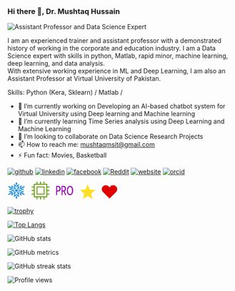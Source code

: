 ### Hi there 👋, Dr. Mushtaq Hussain
![Assistant Professor and Data Science Expert ](https://github.com/hussain0048/hussain0048/blob/main/Dr%20mUSHTAQ%20hUSSAIN.jpg)

I am an experienced trainer and assistant professor with a demonstrated history of working in the corporate and education industry. I am a Data Science expert with skills in python, Matlab, rapid minor, machine learning, deep learning, and data analysis.  
With extensive working experience in ML and Deep Learning, I am also an Assistant Professor at Virtual University of Pakistan.



Skills: Python (Kera, Sklearn) / Matlab /

- 🔭 I’m currently working on Developing an AI-based chatbot system for Virtual University using Deep learning and Machine learning 
- 🌱 I’m currently learning Time Series analysis using Deep Learning and Machine Learning 
- 👯 I’m looking to collaborate on  Data Science Research Projects 
- 📫 How to reach me: mushtaqmsit@gmail.com 
- ⚡ Fun fact: Movies, Basketball 


[<img src='https://cdn.jsdelivr.net/npm/simple-icons@3.0.1/icons/github.svg' alt='github' height='40'>](https://github.com/hussain0048)  [<img src='https://cdn.jsdelivr.net/npm/simple-icons@3.0.1/icons/linkedin.svg' alt='linkedin' height='40'>](https://www.linkedin.com/in/mushtaq-hussain-21417814/)  [<img src='https://cdn.jsdelivr.net/npm/simple-icons@3.0.1/icons/facebook.svg' alt='facebook' height='40'>](https://www.facebook.com/mushtaq.942)  [<img src='https://cdn.jsdelivr.net/npm/simple-icons@3.0.1/icons/reddit.svg' alt='Reddit' height='40'>](https://www.reddit.com/user/hussain0048)  [<img src='https://cdn.jsdelivr.net/npm/simple-icons@3.0.1/icons/icloud.svg' alt='website' height='40'>](https://mahdiacademy.com/)  [<img src='https://cdn.jsdelivr.net/npm/simple-icons@3.0.1/icons/orcid.svg' alt='orcid' height='40'>]( 0000-0002-7238-7924)  

<a href='https://archiveprogram.github.com/'><img src='https://raw.githubusercontent.com/acervenky/animated-github-badges/master/assets/acbadge.gif' width='40' height='40'></a> <a href='https://docs.github.com/en/developers'><img src='https://raw.githubusercontent.com/acervenky/animated-github-badges/master/assets/devbadge.gif' width='40' height='40'></a> <a href='https://github.com/pricing'><img src='https://raw.githubusercontent.com/acervenky/animated-github-badges/master/assets/pro.gif' width='40' height='40'></a> <a href='https://stars.github.com/'><img src='https://raw.githubusercontent.com/acervenky/animated-github-badges/master/assets/starbadge.gif' width='35' height='35'></a> <a href='https://docs.github.com/en/github/supporting-the-open-source-community-with-github-sponsors'><img src='https://raw.githubusercontent.com/acervenky/animated-github-badges/master/assets/sponsorbadge.gif' width='35' height='35'></a> 

[![trophy](https://github-profile-trophy.vercel.app/?username=hussain0048)](https://github.com/ryo-ma/github-profile-trophy)

[![Top Langs](https://github-readme-stats.vercel.app/api/top-langs/?username=hussain0048)](https://github.com/anuraghazra/github-readme-stats)

![GitHub stats](https://github-readme-stats.vercel.app/api?username=hussain0048&show_icons=true&count_private=true)  

![GitHub metrics](https://metrics.lecoq.io/hussain0048)  

![GitHub streak stats](https://github-readme-streak-stats.herokuapp.com/?user=hussain0048)  

![Profile views](https://gpvc.arturio.dev/hussain0048)  

